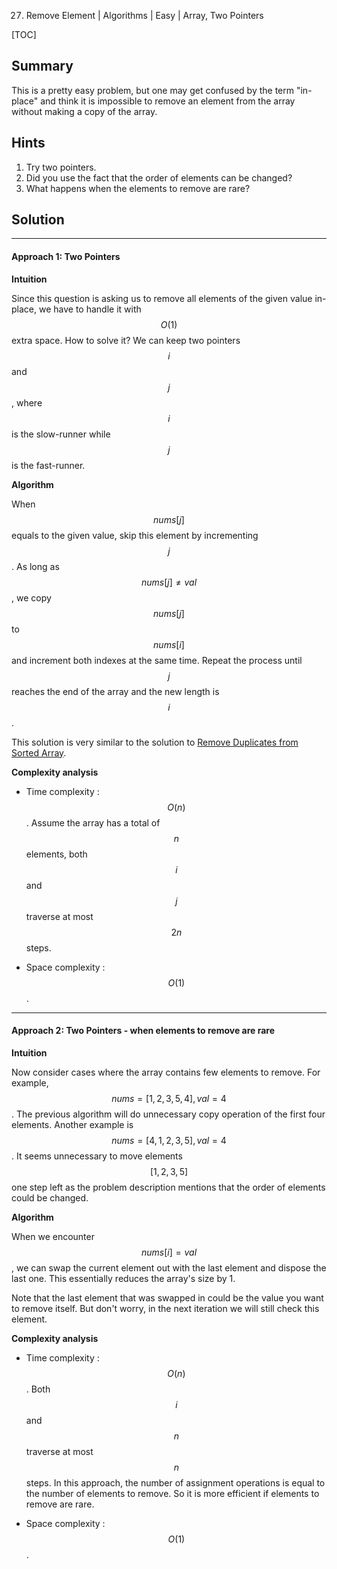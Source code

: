 27. Remove Element | Algorithms | Easy | Array, Two Pointers

[TOC]

## Summary

This is a pretty easy problem, but one may get confused by the term "in-place" and think it is impossible to remove an element from the array without making a copy of the array.

## Hints

1. Try two pointers.
2. Did you use the fact that the order of elements can be changed?
3. What happens when the elements to remove are rare?

## Solution
---
#### Approach 1: Two Pointers

**Intuition**

Since this question is asking us to remove all elements of the given value in-place, we have to handle it with $$O(1)$$ extra space. How to solve it? We can keep two pointers $$i$$ and $$j$$, where $$i$$ is the slow-runner while $$j$$ is the fast-runner.

**Algorithm**

When $$nums[j]$$ equals to the given value, skip this element by incrementing $$j$$. As long as $$nums[j] \neq val$$, we copy $$nums[j]$$ to $$nums[i]$$ and increment both indexes at the same time. Repeat the process until $$j$$ reaches the end of the array and the new length is $$i$$.

This solution is very similar to the solution to [Remove Duplicates from Sorted Array](https://leetcode.com/articles/remove-duplicates-from-sorted-array/).



**Complexity analysis**

* Time complexity : $$O(n)$$.
Assume the array has a total of $$n$$ elements, both $$i$$ and $$j$$ traverse at most $$2n$$ steps.

* Space complexity : $$O(1)$$.


---

#### Approach 2: Two Pointers - when elements to remove are rare

**Intuition**

Now consider cases where the array contains few elements to remove. For example, $$nums = [1,2,3,5,4], val = 4$$. The previous algorithm will do unnecessary copy operation of the first four elements. Another example is $$nums = [4,1,2,3,5], val = 4$$. It seems unnecessary to move elements $$[1,2,3,5]$$ one step left as the problem description mentions that the order of elements could be changed.

**Algorithm**

When we encounter $$nums[i] = val$$, we can swap the current element out with the last element and dispose the last one. This essentially reduces the array's size by 1.

Note that the last element that was swapped in could be the value you want to remove itself. But don't worry, in the next iteration we will still check this element.



**Complexity analysis**

* Time complexity : $$O(n)$$.
Both $$i$$ and $$n$$ traverse at most $$n$$ steps. In this approach, the number of assignment operations is equal to the number of elements to remove. So it is more efficient if elements to remove are rare.

* Space complexity : $$O(1)$$.
